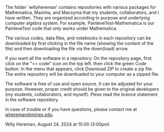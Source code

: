 The folder `willyhereman' contains repositories with various packages for Mathematica, Maxima, and Macsyma that my students, collaborators, and I have written. They are organized according to purpose and underlying computer algebra system. For example, PainleveTest-Mathematica is our PainleveTest code that only works under Mathematica. 

The various codes, data files, and notebooks in each repository can be downloaded by first clicking in the file name (showing the content of the file) and then downloading the file via the down(load) arrow. 

If you want all the software in a repository: On the repository page, first click on the "<> code" icon on the top left. then click the green Code button. In the menu that appears, click Download ZIP to create a zip file. The entire repository will be downloaded to your computer as a zipped file.

The software is free of use and open source. It can be adjusted for your purpose. However, proper credit should be given 
to the original developers (my students, collaborators, and myself). Plese read the licence statement in the software repository. 

In case of trouble or if you have questions, please contact me at whereman@mines.edu. 

Willy Hereman, August 24, 2024 at 15:00 (3:00pm)
